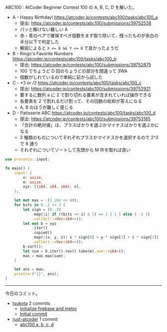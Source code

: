 ABC100 : AtCoder Beginner Contest 100 の A, B, C, D を解いた。

- A - Happy Birthday!
  <https://atcoder.jp/contests/abc100/tasks/abc100_a>
  - 提出: <https://atcoder.jp/contests/abc100/submissions/39752538>
  - パッと解けない難しい A
  - 赤・青のペアで確保すべき個数をまず取り除いて、残ったものが余白の半分以下で判定した
  - 解説によると `X <= 8 && Y <= 8` で良かったようだ
- B - Ringo's Favorite Numbers
  <https://atcoder.jp/contests/abc100/tasks/abc100_b>
  - 提出: <https://atcoder.jp/contests/abc100/submissions/39752875>
  - 100 でちょうど D 回のちょうどの部分を間違って 3WA
  - 個数がしれているので単純に前から試した
- C - *3 or /2
  <https://atcoder.jp/contests/abc100/tasks/abc100_c>
  - 提出: <https://atcoder.jp/contests/abc100/submissions/39752921>
  - 要するに数列 a に 2 で割り切れる要素が含まれていれば操作できる
  - 各要素を 2 で割れるだけ割って、その回数の総和が答えになる
  - A, B のほうが難しく感じる
- D - Patisserie ABC
  <https://atcoder.jp/contests/abc100/tasks/abc100_d>
  - 提出: <https://atcoder.jp/contests/abc100/submissions/39753185>
  - 「合計の絶対値」は、プラスばかりを選ぶかマイナスばかりを選ぶかになる
  - 3 種類のものについてそれぞれプラスかマイナスかを選択するので 2^3 で 8 通り
  - それぞれについてソートして先頭から M 件を取れば良い

```rust
use proconio::input;

fn main() {
    input! {
        n: usize,
        m: usize,
        xyz: [(i64, i64, i64); n],
    };

    let mut max = -(1_i64 << 60);
    for bits in 0..1 << 3 {
        let sign = (0..3)
            .map(|i| if ((bits >> i) & 1) == 1 { 1 } else { -1 })
            .collect::<Vec<i64>>();
        let mut b = xyz
            .iter()
            .copied()
            .map(|(x, y, z)| x * sign[0] + y * sign[1] + z * sign[2])
            .collect::<Vec<i64>>();
        b.sort();
        let sum = b.iter().rev().take(m).sum::<i64>();
        max = max.max(sum);
    }

    let ans = max;
    println!("{}", ans);
}
```

---

今日のコミット。

- [tsukota](https://github.com/bouzuya/tsukota) 2 commits
  - [Initialize firebase and metro](https://github.com/bouzuya/tsukota/commit/e4bb9f4e03644c33a1d9b9fbe15e6d71207658f4)
  - [Initial commit](https://github.com/bouzuya/tsukota/commit/18bdedb9600b736080164bc50ddbc86c516c9a39)
- [rust-atcoder](https://github.com/bouzuya/rust-atcoder) 1 commit
  - [abc100 a, b, c, d](https://github.com/bouzuya/rust-atcoder/commit/8f0e8e035f93d5b9526694b6c24c867a7571b120)
